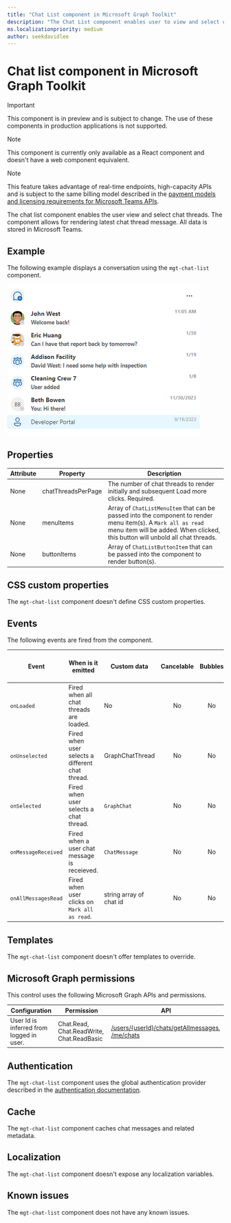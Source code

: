 ```yaml
---
title: "Chat List component in Microsoft Graph Toolkit"
description: "The Chat List component enables user to view and select chat threads."
ms.localizationpriority: medium
author: seekdavidlee
---
```


# Chat list component in Microsoft Graph Toolkit

> [!IMPORTANT]
> This component is in preview and is subject to change. The use of these components in production applications is not supported.

> [!NOTE]
> This component is currently only available as a React component and doesn't have a web component equivalent.

> [!NOTE]
> This feature takes advantage of real-time endpoints, high-capacity APIs and is subject to the same billing model described in the [payment models and licensing requirements for Microsoft Teams APIs](/graph/teams-licenses).

The chat list component enables the user view and select chat threads. The component allows for rendering latest chat thread message. All data is stored in Microsoft Teams.

## Example

The following example displays a conversation using the `mgt-chat-list` component.

![A screenshot of a chat list component](./images/mgt-chat-list.png)

## Properties

| Attribute                         | Property            | Description                                                                                            |
| --------------------------------- | ------------------- | ------------------------------------------------------------------------------------------------------ |
| None                              | chatThreadsPerPage  | The number of chat threads to render initially and subsequent Load more clicks. Required.              |
| None                              | menuItems           | Array of `ChatListMenuItem` that can be passed into the component to render menu item(s). A `Mark all as read` menu item will be added. When clicked, this button will unbold all chat threads. |
| None                              | buttonItems         | Array of `ChatListButtonItem` that can be passed into the component to render button(s). |

## CSS custom properties

The `mgt-chat-list` component doesn't define CSS custom properties.

## Events

The following events are fired from the component.

| Event | When is it emitted | Custom data | Cancelable | Bubbles | Works with custom template
| ------|-------------------|--------------|:-----------:|:---------:|:---------------------------:|
| `onLoaded` | Fired when all chat threads are loaded. | No | No | No | No |
| `onUnselected` | Fired when user selects a different chat thread. | GraphChatThread | No | No | No |
| `onSelected` | Fired when user selects a chat thread. | `GraphChat` | No | No | No |
| `onMessageReceived` | Fired when a user chat message is receieved. | `ChatMessage` | No | No | No |
| `onAllMessagesRead` | Fired when user clicks on `Mark all as read`. | string array of chat id | No | No | No |

## Templates

The `mgt-chat-list` component doesn't offer templates to override.

## Microsoft Graph permissions

This control uses the following Microsoft Graph APIs and permissions.

| Configuration | Permission | API |
| - | - | - |
| User Id is inferred from logged in user. | Chat.Read, Chat.ReadWrite, Chat.ReadBasic | [/users/{userId}/chats/getAllmessages](/graph/teams-changenotifications-chatmessage#subscribe-to-changes-at-the-user-level), [/me/chats](/graph/api/chat-list) |

## Authentication

The `mgt-chat-list` component uses the global authentication provider described in the [authentication documentation](../providers/providers.md).

## Cache

The `mgt-chat-list` component caches chat messages and related metadata.

## Localization

The `mgt-chat-list` component doesn't expose any localization variables.

## Known issues

The `mgt-chat-list` component does not have any known issues.
